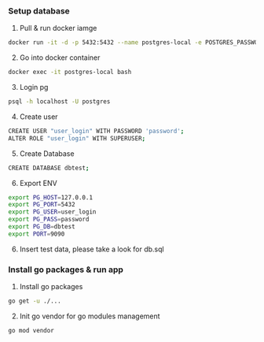 ### Setup database
1. Pull & run docker iamge

```bash
docker run -it -d -p 5432:5432 --name postgres-local -e POSTGRES_PASSWORD=password postgres
```

2. Go into docker container

```bash
docker exec -it postgres-local bash
```

3. Login pg

```bash
psql -h localhost -U postgres
```

4. Create user

```bash
CREATE USER "user_login" WITH PASSWORD 'password';
ALTER ROLE "user_login" WITH SUPERUSER;
```

5. Create Database

```bash
CREATE DATABASE dbtest;
```

6. Export ENV

```bash
export PG_HOST=127.0.0.1
export PG_PORT=5432
export PG_USER=user_login
export PG_PASS=password
export PG_DB=dbtest
export PORT=9090
```

6. Insert test data, please take a look for db.sql

### Install go packages & run app

1. Install go packages

```bash
go get -u ./...
```

2. Init go vendor for go modules management

```bash
go mod vendor
```
